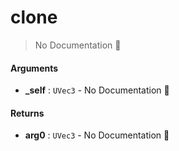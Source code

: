 # clone

> No Documentation 🚧

#### Arguments

- **\_self** : `UVec3` \- No Documentation 🚧

#### Returns

- **arg0** : `UVec3` \- No Documentation 🚧